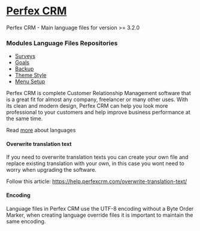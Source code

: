 # <a href="https://perfexcrm.com">Perfex CRM</a>

Perfex CRM - Main language files for version >= 3.2.0

### Modules Language Files Repositories

- <a href="https://github.com/mstojanovv/PerfexCRM-surveys">Surveys</a>
- <a href="https://github.com/mstojanovv/PerfexCRM-goals">Goals</a>
- <a href="https://github.com/mstojanovv/PerfexCRM-backup">Backup</a>
- <a href="https://github.com/mstojanovv/PerfexCRM-theme_style">Theme Style</a>
- <a href="https://github.com/mstojanovv/PerfexCRM-menu_setup">Menu Setup</a>
<p>
    Perfex CRM is complete Customer Relationship Management software that is a great fit for almost any company, freelancer or many other uses. With its clean and modern design, Perfex CRM can help you look more professional to your customers and help improve business performance at the same time.
</p>
<p>Read <a href="https://help.perfexcrm.com/system-language/">more</a> about languages</p>
<h4>Overwrite translation text</h4>
<p>
    If you need to overwrite translation texts you can create your own file and replace existing translation with your own, in this case you wont need to worry when upgrading the software.
</p>
<p>
    Follow this article: <a href="https://help.perfexcrm.com/overwrite-translation-text/">https://help.perfexcrm.com/overwrite-translation-text/</a>
</p>
<h4>Encoding</h4>
<p>
    Language files in Perfex CRM use the UTF-8 encoding without a Byte Order Marker, when creating language override files it is important to maintain the same encoding.
</p>
